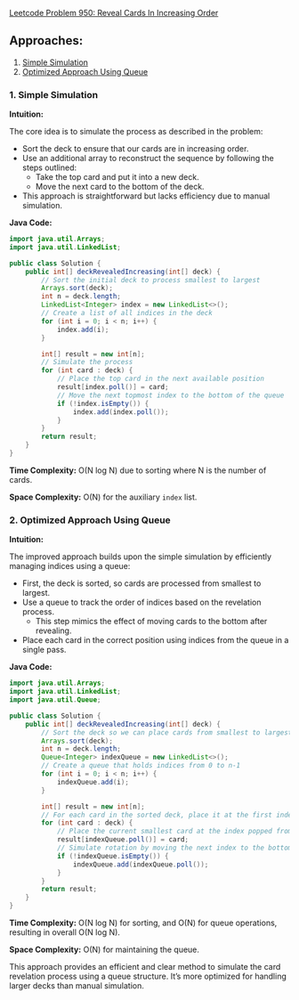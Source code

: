 [Leetcode Problem 950: Reveal Cards In Increasing Order](https://leetcode.com/problems/reveal-cards-in-increasing-order/)

## Approaches:
1. [Simple Simulation](#1-simple-simulation)
2. [Optimized Approach Using Queue](#2-optimized-approach-using-queue)

### 1. Simple Simulation

**Intuition:**

The core idea is to simulate the process as described in the problem:
- Sort the deck to ensure that our cards are in increasing order.
- Use an additional array to reconstruct the sequence by following the steps outlined: 
  - Take the top card and put it into a new deck.
  - Move the next card to the bottom of the deck.
- This approach is straightforward but lacks efficiency due to manual simulation.

**Java Code:**

```java
import java.util.Arrays;
import java.util.LinkedList;

public class Solution {
    public int[] deckRevealedIncreasing(int[] deck) {
        // Sort the initial deck to process smallest to largest
        Arrays.sort(deck);
        int n = deck.length;
        LinkedList<Integer> index = new LinkedList<>();
        // Create a list of all indices in the deck
        for (int i = 0; i < n; i++) {
            index.add(i);
        }

        int[] result = new int[n];
        // Simulate the process
        for (int card : deck) {
            // Place the top card in the next available position
            result[index.poll()] = card;
            // Move the next topmost index to the bottom of the queue
            if (!index.isEmpty()) {
                index.add(index.poll());
            }
        }
        return result;
    }
}
```

**Time Complexity:** O(N log N) due to sorting where N is the number of cards.

**Space Complexity:** O(N) for the auxiliary `index` list.

### 2. Optimized Approach Using Queue

**Intuition:**

The improved approach builds upon the simple simulation by efficiently managing indices using a queue:
- First, the deck is sorted, so cards are processed from smallest to largest.
- Use a queue to track the order of indices based on the revelation process.
  - This step mimics the effect of moving cards to the bottom after revealing.
- Place each card in the correct position using indices from the queue in a single pass.

**Java Code:**

```java
import java.util.Arrays;
import java.util.LinkedList;
import java.util.Queue;

public class Solution {
    public int[] deckRevealedIncreasing(int[] deck) {
        // Sort the deck so we can place cards from smallest to largest
        Arrays.sort(deck);
        int n = deck.length;
        Queue<Integer> indexQueue = new LinkedList<>();
        // Create a queue that holds indices from 0 to n-1
        for (int i = 0; i < n; i++) {
            indexQueue.add(i);
        }

        int[] result = new int[n];
        // For each card in the sorted deck, place it at the first index, then rotate the queue
        for (int card : deck) {
            // Place the current smallest card at the index popped from the queue
            result[indexQueue.poll()] = card;
            // Simulate rotation by moving the next index to the bottom of the queue
            if (!indexQueue.isEmpty()) {
                indexQueue.add(indexQueue.poll());
            }
        }
        return result;
    }
}
```

**Time Complexity:** O(N log N) for sorting, and O(N) for queue operations, resulting in overall O(N log N).

**Space Complexity:** O(N) for maintaining the queue. 

This approach provides an efficient and clear method to simulate the card revelation process using a queue structure. It’s more optimized for handling larger decks than manual simulation.

